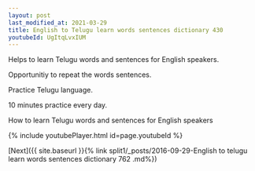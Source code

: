 ```yaml
---
layout: post
last_modified_at: 2021-03-29
title: English to Telugu learn words sentences dictionary 430 
youtubeId: UgItqLvxIUM
---
```

 
 
Helps to learn Telugu words and sentences for English speakers.

Opportunitiy to repeat the words sentences. 

Practice Telugu language. 
 
10 minutes practice every day. 
 
How to learn Telugu words and sentences for English speakers 
 
{% include youtubePlayer.html id=page.youtubeId %}
 
 
[Next]({{ site.baseurl }}{% link  split1/_posts/2016-09-29-English to telugu learn words sentences dictionary 762 .md%})
 
